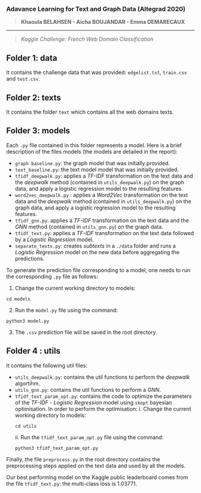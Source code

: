 ### Adavance Learning for Text and Graph Data (Altegrad 2020)
>**Khaoula BELAHSEN - Aicha BOUJANDAR - Emma DEMARECAUX**
************************
>*Kaggle Challenge: French Web Domain Classification*

## Folder 1: data 
It contains the challenge data that was provided: `edgelist.txt`, `train.csv` and `test.csv`.

## Folder 2: texts 
It contains the folder `text` which contains all the web domains texts.

## Folder 3: models 
Each `.py` file contained in this folder represents a model. Here is a brief description of the files models (the models are detailed in the report):
* `graph baseline.py`: the graph model that was initially provided.
* `text_baseline.py`: the text model model that was initially provided.
* `tfidf_deepwalk.py`: applies a _TF-IDF_ transformation on the text data and the _deepwalk_ method (contained in `utils_deepwalk.py`) on the graph data,  and apply a logistic regression model to the resulting features.
* `word2vec_deepwalk.py` : applies a _Word2Vec_ transformation on the text data and the _deepwalk_ method (contained in `utils_deepwalk.py`) on the graph data, and apply a logistic regression model to the resulting features.
* `tfidf_gnn.py`: applies a _TF-IDF_ transformation on the text data and the _GNN_ method (contained in `utils_gnn.py`) on the graph data.
* `tfidf_text.py`: applies a _TF-IDF_ transformation on the text data followed by a _Logistic Regression_ model.
* `separate_texts.py`: creates _subtexts_ in a `./data` folder and runs a _Logistic Regression_ model on the new data before aggregating the predictions.

To generate the prediction file corresponding to a model, one needs to run the corresponding `.py` file as follows:

1. Change the current working directory to models:
```
cd models
```
2. Run the `model.py` file using the command: 
```
python3 model.py
```
3. The `.csv` prediction file will be saved in the root directory.

## Folder 4 : utils 
It contains the following util files:

* `utils_deepwalk.py`: contains the util functions to perform the _deepwalk_ algortihm.
* `utils_gnn.py`: contains the util functions to perform a _GNN_.
* `tfidf_text_param_opt.py`: contains the code to optimize the parameters of the _TF-IDF_ - _Logistic Regression_ model using `skopt` bayesian optimisation.
In order to perform the optimisation:
    i. Change the current working directory to models:
    ```
    cd utils
    ```
    ii. Run the `tfidf_text_param_opt.py` file using the command: 
    ```
    python3 tfidf_text_param_opt.py
    ```
 
Finally, the file `preprocess.py` in the root directory contains the preprocessing steps applied on the text data and used by all the models.

Our best performing model on the Kaggle public leaderboard comes from the file `tfidf_text.py`: the multi-class loss is 1.03771. 
